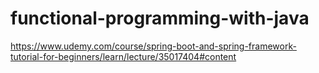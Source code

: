 # functional-programming-with-java

https://www.udemy.com/course/spring-boot-and-spring-framework-tutorial-for-beginners/learn/lecture/35017404#content
